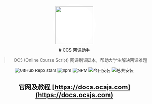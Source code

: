 <div align="center">

<div style="padding:8px;border-radius:100%;background:white;width:124px;height:124px">
<img src="https://cdn.ocsjs.com/resources/img/logo.png" width=124 height=124  >
</div>
# OCS 网课助手

> OCS (Online Course Script) 网课刷课脚本，帮助大学生解决网课难题

![GitHub Repo stars](https://img.shields.io/github/stars/ocsjs/ocsjs)
![npm](https://img.shields.io/npm/v/ocsjs?color=red)
![NPM](https://img.shields.io/npm/l/ocsjs)
![今日安装](https://img.shields.io/badge/dynamic/json?color=orange&label=今日安装&query=$.data.today_install&url=https://scriptcat.org/api/v1/scripts/367)
![总共安装](https://img.shields.io/badge/dynamic/json?color=red&label=总共安装&query=$.data.total_install&url=https://scriptcat.org/api/v1/scripts/367)

</div>
 
<div align="center">

## 官网及教程 [https://docs.ocsjs.com](https://docs.ocsjs.com)

</div>
